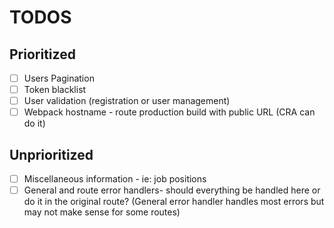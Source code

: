 # TODOS

## Prioritized

- [ ] Users Pagination
- [ ] Token blacklist
- [ ] User validation (registration or user management)
- [ ] Webpack hostname - route production build with public URL (CRA can do it)

## Unprioritized

- [ ] Miscellaneous information - ie: job positions
- [ ] General and route error handlers- should everything be handled here or do it in the original route? (General error handler handles most errors but may not make sense for some routes)

